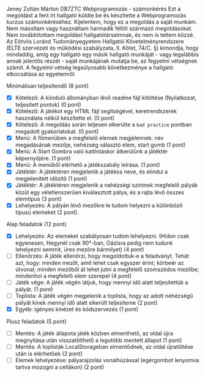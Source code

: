 Jeney Zoltán Márton
DB7ZTC
Webprogramozás - számonkérés
Ezt a megoldást a fent írt hallgató küldte be és készítette a Webprogramozás kurzus számonkéréséhez.
Kijelentem, hogy ez a megoldás a saját munkám. Nem másoltam vagy használtam harmadik féltől
származó megoldásokat. Nem továbbítottam megoldást hallgatótársaimnak, és nem is tettem közzé.
Az Eötvös Loránd Tudományegyetem Hallgatói Követelményrendszere
(ELTE szervezeti és működési szabályzata, II. Kötet, 74/C. §) kimondja, hogy mindaddig,
amíg egy hallgató egy másik hallgató munkáját - vagy legalábbis annak jelentős részét -
saját munkájának mutatja be, az fegyelmi vétségnek számít.
A fegyelmi vétség legsúlyosabb következménye a hallgató elbocsátása az egyetemről.

Minimálisan teljesítendő (8 pont)

  - [x] Kötelező: A kiinduló állományban lévő readme fájl kitöltése (Nyilatkozat, teljesített pontok) (0 pont)
  - [x] Kötelező: A játékot egy HTML fájl segítségével, keretrendszerek használata nélkül készítette el. (0 pont)
  - [x] Kötelező: A megoldás során teljesen elkerülte a `bad practice` pontban megadott gyakorlatokat. (0 pont)
  - [x] Menü: A főmenüben a megfelelő elemek megjelennek: név megadásának mezője, nehézség választó elem, start gomb (1 pont)
  - [x] Menü: A Start Gombra való kattintáskor átkerülünk a játéktér képernyőjére. (1 pont)
  - [x] Menü: A menüből elérhető a játékszabály leírása. (1 pont)
  - [x] Játéktér: A játéktéren megjelenik a játékos neve, és elindul a megjelenített időzítő (1 pont)
  - [x] Játéktér: A játéktéren megjelenik a nehézségi szintnek megfelelő pályák közül egy véletlenszerűen kiválasztott pálya, és a rajta lévő összes elemtípus (3 pont)
  - [x] Lehelyezés: A pályán lévő mezőkre le tudom helyezni a különböző típusú elemeket (2 pont).

Alap feladatok (12 pont)

  - [x] Lehelyezés: Az elemeket szabályosan tudom lehelyezni. (Hídon csak egyenesen, Hegynél csak 90°-ban, Oázisra pedig nem tudunk lehelyezni semmit, üres mezőre bármilyet) (4 pont)
  - [ ] Ellenőrzés: A játék ellenőrzi, hogy megoldottuk-e a feladványt. Tehát azt, hogy: minden mezőt, amit lehet csak egyszer érint; körbeér az útvonal; minden mezőből át lehet jutni a megfelelő szomszédos mezőbe; mindenhol a megfelelő elem szerepel (4 pont)
  - [ ] Játék vége: A játék végén látjuk, hogy mennyi idő alatt teljesítettük a pályát. (1 pont)
  - [ ] Toplista: A játék végén megjelenik a toplista, hogy az adott nehézségű pályát kinek mennyi idő alatt sikerült teljesítenie (2 pont)
  - [x] Egyéb: igényes kinézet és kódszervezés (1 pont)

Plusz feladatok (5 pont)

  - [ ] Mentés: A játék állapota játék közben elmenthető, az oldal újra megnyitása után visszatölthető a legutóbb mentett állapot (1 pont)
  - [ ] Mentés: A toplisták LocalStorageban elmentődnek, az oldal újratöltése után is elérhetőek (2 pont)
  - [ ] Elemek lehelyezése: pályarajzolás vonalhúzással (egérgombot lenyomva tartva mozogni a cellákon) (2 pont)
